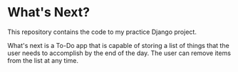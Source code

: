 # What's Next?
This repository contains the code to my practice Django project.

What's next is a To-Do app that is capable of storing a list of things that the user needs to accomplish by the end of the day. The user can remove items from the list at any time.
